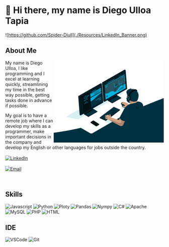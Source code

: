 # 👋 Hi there, my name is Diego Ulloa Tapia

![https://github.com/Spider-Diull](./Resources/LinkedIn_Banner.png)

## About Me

<p>
 <img align="right" width="350" src="/Resources/Coding_Vibe.gif" alt="Coding gif" />

My name is Diego Ulloa, I like programming and I excel at learning quickly, streamlining my time in the best way possible, getting tasks done in advance if possible.

My goal is to have a remote job where I can develop my skills as a programmer, make important decisions in the company and develop my English or other languages ​​for jobs outside the country.
<br/>
<br/>
[![LinkedIn](https://img.shields.io/badge/LinkedIn-Diego_Ulloa_Tapia-0077B5?style=for-the-badge&logo=linkedin&logoColor=white&labelColor=101010)](www.linkedin.com/in/diego-ulloa-tapia-2b8782170)
<br/>
</br>
[![Email](https://img.shields.io/badge/diego.ulloa1360@gmail.com-email_personal_-D14836?style=for-the-badge&logo=gmail&logoColor=white&labelColor=101010)](mailto:diego.ulloa1360@gmail.com)
</br>
</p>
<br/>

## Skills

![Javascript](https://img.shields.io/badge/Javascript-F0DB4F?style=for-the-badge&labelColor=black&logo=javascript&logoColor=F0DB4F)
![Python](https://img.shields.io/badge/Python-FFD43B?style=for-the-badge&logo=python&logoColor=blue)
![Ploty](https://img.shields.io/badge/Plotly-239120?style=for-the-badge&logo=plotly&logoColor=white)
![Pandas](https://img.shields.io/badge/Pandas-2C2D72?style=for-the-badge&logo=pandas&logoColor=white)
![Nympy](https://img.shields.io/badge/Numpy-777BB4?style=for-the-badge&logo=numpy&logoColor=white)
![C#](https://img.shields.io/badge/C%23-239120?style=for-the-badge&logo=csharp&logoColor=white)
![Apache](	https://img.shields.io/badge/Apache-D22128?style=for-the-badge&logo=Apache&logoColor=white)
![MySQL](https://img.shields.io/badge/MySQL-005C84?style=for-the-badge&logo=mysql&logoColor=white)
![PHP](https://img.shields.io/badge/PHP-777BB4?style=for-the-badge&logo=php&logoColor=white)
![HTML](https://img.shields.io/badge/HTML5-E34F26?style=for-the-badge&logo=html5&logoColor=white)

## IDE

![VSCode](https://img.shields.io/badge/Visual_Studio-0078d7?style=for-the-badge&logo=visual%20studio&logoColor=white)
![Git](https://img.shields.io/badge/Git-F05032?style=for-the-badge&logo=git&logoColor=white)

<!--
**Spider-Diull/Spider-Diull** is a ✨ _special_ ✨ repository because its `README.md` (this file) appears on your GitHub profile.

Here are some ideas to get you started:


- 🔭 I’m currently working on ...
- 🌱 I’m currently learning ...
- 👯 I’m looking to collaborate on ...
- 🤔 I’m looking for help with ...
- 💬 Ask me about ...
- 📫 How to reach me: ...
- 😄 Pronouns: ...
- ⚡ Fun fact: ...
-->
